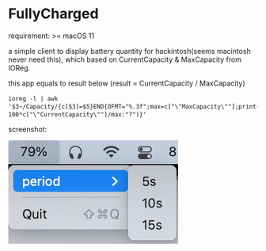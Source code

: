 # FullyCharged

requirement: >= macOS 11

a simple client to display battery quantity for hackintosh(seems macintosh never need this), which based on CurrentCapacity & MaxCapacity from IOReg.

this app equals to result below (result = CurrentCapacity / MaxCapacity)

```
ioreg -l | awk '$3~/Capacity/{c[$3]=$5}END{OFMT="%.3f";max=c["\"MaxCapacity\""];print(max>0?100*c["\"CurrentCapacity\""]/max:"?")}'
```

screenshot:

![image](https://github.com/TonyStark10006/FullyCharged/raw/master/screenshot.jpg)
